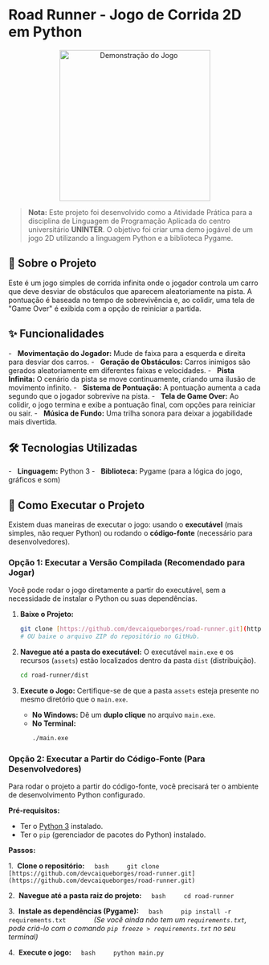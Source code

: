 # Road Runner - Jogo de Corrida 2D em Python

<p align="center">
  <img src="https://github.com/devcaiqueborges/road-runner/blob/main/images/demonstracao.gif?raw=true" alt="Demonstração do Jogo" width="300"/>
</p>

> **Nota:** Este projeto foi desenvolvido como a Atividade Prática para a disciplina de Linguagem de Programação Aplicada do centro universitário **UNINTER**. O objetivo foi criar uma demo jogável de um jogo 2D utilizando a linguagem Python e a biblioteca Pygame.

## 📜 Sobre o Projeto

Este é um jogo simples de corrida infinita onde o jogador controla um carro que deve desviar de obstáculos que aparecem aleatoriamente na pista. A pontuação é baseada no tempo de sobrevivência e, ao colidir, uma tela de "Game Over" é exibida com a opção de reiniciar a partida.

## ✨ Funcionalidades

-   **Movimentação do Jogador:** Mude de faixa para a esquerda e direita para desviar dos carros.
-   **Geração de Obstáculos:** Carros inimigos são gerados aleatoriamente em diferentes faixas e velocidades.
-   **Pista Infinita:** O cenário da pista se move continuamente, criando uma ilusão de movimento infinito.
-   **Sistema de Pontuação:** A pontuação aumenta a cada segundo que o jogador sobrevive na pista.
-   **Tela de Game Over:** Ao colidir, o jogo termina e exibe a pontuação final, com opções para reiniciar ou sair.
-   **Música de Fundo:** Uma trilha sonora para deixar a jogabilidade mais divertida.

## 🛠️ Tecnologias Utilizadas

-   **Linguagem:** Python 3
-   **Biblioteca:** Pygame (para a lógica do jogo, gráficos e som)

## 🚀 Como Executar o Projeto

Existem duas maneiras de executar o jogo: usando o **executável** (mais simples, não requer Python) ou rodando o **código-fonte** (necessário para desenvolvedores).

### Opção 1: Executar a Versão Compilada (Recomendado para Jogar)

Você pode rodar o jogo diretamente a partir do executável, sem a necessidade de instalar o Python ou suas dependências.

1.  **Baixe o Projeto:**
    ```bash
    git clone [https://github.com/devcaiqueborges/road-runner.git](https://github.com/devcaiqueborges/road-runner.git)
    # OU baixe o arquivo ZIP do repositório no GitHub.
    ```

2.  **Navegue até a pasta do executável:**
    O executável `main.exe` e os recursos (`assets`) estão localizados dentro da pasta `dist` (distribuição).
    ```bash
    cd road-runner/dist
    ```

3.  **Execute o Jogo:**
    Certifique-se de que a pasta `assets` esteja presente no mesmo diretório que o `main.exe`.
    * **No Windows:** Dê um **duplo clique** no arquivo `main.exe`.
    * **No Terminal:**
        ```bash
        ./main.exe
        ```

### Opção 2: Executar a Partir do Código-Fonte (Para Desenvolvedores)

Para rodar o projeto a partir do código-fonte, você precisará ter o ambiente de desenvolvimento Python configurado.

**Pré-requisitos:**
* Ter o [Python 3](https://www.python.org/downloads/) instalado.
* Ter o `pip` (gerenciador de pacotes do Python) instalado.

**Passos:**

1.  **Clone o repositório:**
    ```bash
    git clone [https://github.com/devcaiqueborges/road-runner.git](https://github.com/devcaiqueborges/road-runner.git)
    ```

2.  **Navegue até a pasta raiz do projeto:**
    ```bash
    cd road-runner
    ```

3.  **Instale as dependências (Pygame):**
    ```bash
    pip install -r requirements.txt
    ```
    *(Se você ainda não tem um `requirements.txt`, pode criá-lo com o comando `pip freeze > requirements.txt` no seu terminal)*

4.  **Execute o jogo:**
    ```bash
    python main.py
    ```
